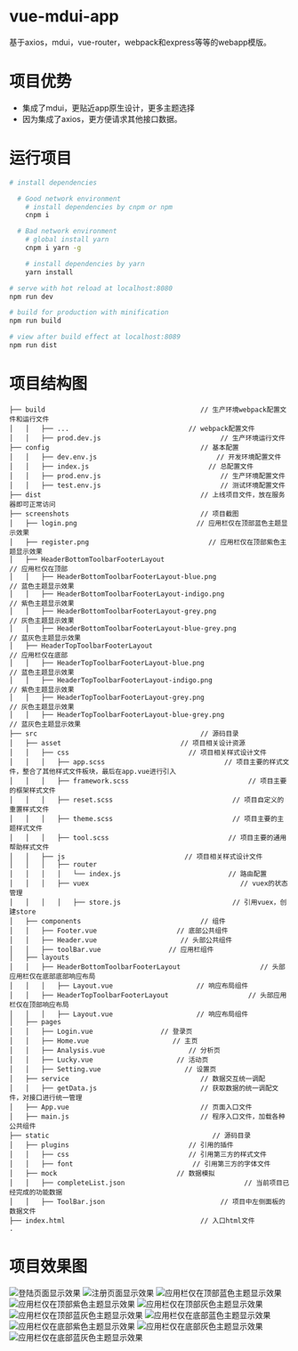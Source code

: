 # vue-mdui-app

基于axios，mdui，vue-router，webpack和express等等的webapp模版。

# 项目优势

- 集成了mdui，更贴近app原生设计，更多主题选择
- 因为集成了axios，更方便请求其他接口数据。

# 运行项目

``` bash
# install dependencies

  # Good network environment
    # install dependencies by cnpm or npm
    cnpm i

  # Bad network environment
    # global install yarn
    cnpm i yarn -g

    # install dependencies by yarn
    yarn install

# serve with hot reload at localhost:8080
npm run dev

# build for production with minification
npm run build

# view after build effect at localhost:8089
npm run dist

```

# 项目结构图

```text
├── build                                       // 生产环境webpack配置文件和运行文件
│   │   ├── ...                              // webpack配置文件
│   │   ├── prod.dev.js                              // 生产环境运行文件
├── config                                      // 基本配置
│   │   ├── dev.env.js                              // 开发环境配置文件
│   │   ├── index.js                              // 总配置文件
│   │   ├── prod.env.js                              // 生产环境配置文件
│   │   ├── test.env.js                              // 测试环境配置文件
├── dist                                        // 上线项目文件，放在服务器即可正常访问
├── screenshots                                 // 项目截图
│   ├── login.png                              // 应用栏仅在顶部蓝色主题显示效果
│   ├── register.png                              // 应用栏仅在顶部紫色主题显示效果
│   ├── HeaderBottomToolbarFooterLayout                                            // 应用栏仅在顶部
│   │   ├── HeaderBottomToolbarFooterLayout-blue.png                              // 蓝色主题显示效果
│   │   ├── HeaderBottomToolbarFooterLayout-indigo.png                              // 紫色主题显示效果
│   │   ├── HeaderBottomToolbarFooterLayout-grey.png                              // 灰色主题显示效果
│   │   ├── HeaderBottomToolbarFooterLayout-blue-grey.png                              // 蓝灰色主题显示效果
│   ├── HeaderTopToolbarFooterLayout                                            // 应用栏仅在底部
│   │   ├── HeaderTopToolbarFooterLayout-blue.png                              // 蓝色主题显示效果
│   │   ├── HeaderTopToolbarFooterLayout-indigo.png                              // 紫色主题显示效果
│   │   ├── HeaderTopToolbarFooterLayout-grey.png                              // 灰色主题显示效果
│   │   ├── HeaderTopToolbarFooterLayout-blue-grey.png                              // 蓝灰色主题显示效果
├── src                                         // 源码目录
│   ├── asset                              // 项目相关设计资源
│   │   ├── css                              // 项目相关样式设计文件
│   │   │   ├── app.scss                              // 项目主要的样式文件，整合了其他样式文件板块，最后在app.vue进行引入
│   │   │   ├── framework.scss                              // 项目主要的框架样式文件
│   │   │   ├── reset.scss                              // 项目自定义的重置样式文件
│   │   │   ├── theme.scss                              // 项目主要的主题样式文件
│   │   │   ├── tool.scss                              // 项目主要的通用帮助样式文件
│   │   ├── js                              // 项目相关样式设计文件
│   │   │   ├── router
│   │   │   │   └── index.js                           // 路由配置
│   │   │   ├── vuex                                      // vuex的状态管理
│   │   │   │   ├── store.js                            // 引用vuex，创建store
│   ├── components                              // 组件
│   │   ├── Footer.vue                    // 底部公共组件
│   │   ├── Header.vue                     // 头部公共组件
│   │   ├── toolBar.vue                 // 应用栏组件
│   ├── layouts
│   │   ├── HeaderBottomToolbarFooterLayout                    // 头部应用栏仅在底部底部响应布局
│   │   │   ├── Layout.vue                     // 响应布局组件
│   │   ├── HeaderTopToolbarFooterLayout                    // 头部应用栏仅在顶部响应布局
│   │   │   ├── Layout.vue                     // 响应布局组件
│   ├── pages
│   │   ├── Login.vue                 // 登录页
│   │   ├── Home.vue                     // 主页
│   │   ├── Analysis.vue                     // 分析页
│   │   ├── Lucky.vue                     // 活动页
│   │   ├── Setting.vue                     // 设置页
│   ├── service                                 // 数据交互统一调配
│   │   ├── getData.js                          // 获取数据的统一调配文件，对接口进行统一管理
│   ├── App.vue                                 // 页面入口文件
│   ├── main.js                                 // 程序入口文件，加载各种公共组件
├── static                                         // 源码目录
│   ├── plugins                              // 引用的插件
│   │   ├── css                              // 引用第三方的样式文件
│   │   ├── font                              // 引用第三方的字体文件
│   ├── mock                              // 数据模拟
│   │   ├── completeList.json                              // 当前项目已经完成的功能数据
│   │   ├── ToolBar.json                             // 项目中左侧面板的数据文件
├── index.html                                  // 入口html文件
.

```


# 项目效果图

 ![登陆页面显示效果](./screenshots/login.png)
 ![注册页面显示效果](./screenshots/register.png)
 ![应用栏仅在顶部蓝色主题显示效果](./screenshots/HeaderBottomToolbarFooterLayout/blue.png)
 ![应用栏仅在顶部紫色主题显示效果](./screenshots/HeaderBottomToolbarFooterLayout/indigo.png)
 ![应用栏仅在顶部灰色主题显示效果](./screenshots/HeaderBottomToolbarFooterLayout/grey.png)
 ![应用栏仅在顶部蓝灰色主题显示效果](./screenshots/HeaderBottomToolbarFooterLayout/blue-grey.png)
 ![应用栏仅在底部蓝色主题显示效果](./screenshots/HeaderTopToolbarFooterLayout/blue.png)
 ![应用栏仅在底部紫色主题显示效果](./screenshots/HeaderTopToolbarFooterLayout/indigo.png)
 ![应用栏仅在底部灰色主题显示效果](./screenshots/HeaderTopToolbarFooterLayout/grey.png)
 ![应用栏仅在底部蓝灰色主题显示效果](./screenshots/HeaderTopToolbarFooterLayout/blue-grey.png)
